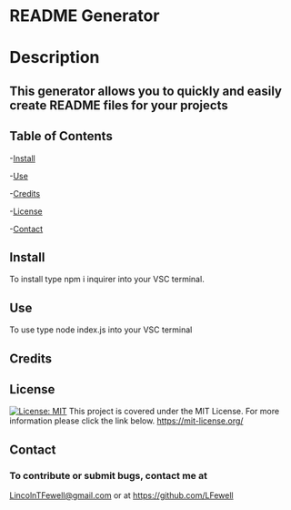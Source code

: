 # README Generator
# Description
This generator allows you to quickly and easily create README files for your projects
-----------------------------
## Table of Contents

-[Install](#install)

-[Use](#use)

-[Credits](#credits)

-[License](#license)

-[Contact](#contact)
## Install
To install type npm i inquirer into your VSC terminal.
## Use
To use type node index.js into your VSC terminal
## Credits

## License
[![License: MIT](https://img.shields.io/badge/License-MIT-yellow.svg)](https://opensource.org/licenses/MIT) This project is covered under the MIT License. For more information please click the link below.
https://mit-license.org/
## Contact
### To contribute or submit bugs, contact me at
LincolnTFewell@gmail.com or at https://github.com/LFewell
